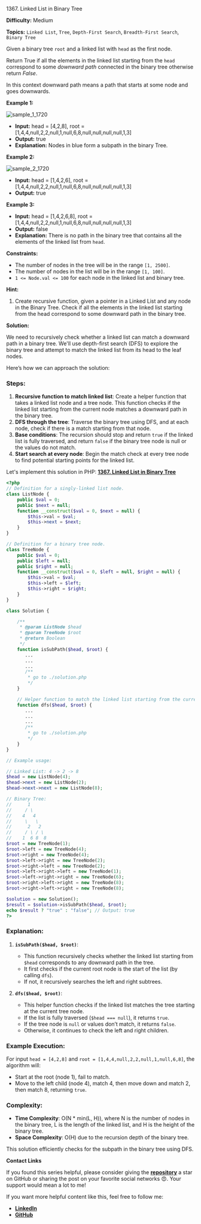 1367\. Linked List in Binary Tree

**Difficulty:** Medium

**Topics:** `Linked List`, `Tree`, `Depth-First Search`, `Breadth-First Search`, `Binary Tree`

Given a binary tree `root` and a linked list with `head` as the first node.

Return True if all the elements in the linked list starting from the `head` correspond to some _downward path_ connected in the binary tree otherwise return _False_.

In this context downward path means a path that starts at some node and goes downwards.

**Example 1:**

![sample_1_1720](https://assets.leetcode.com/uploads/2020/02/12/sample_1_1720.png)

- **Input:** head = [4,2,8], root = [1,4,4,null,2,2,null,1,null,6,8,null,null,null,null,1,3]
- **Output:** true
- **Explanation:** Nodes in blue form a subpath in the binary Tree.

**Example 2:**

![sample_2_1720](https://assets.leetcode.com/uploads/2020/02/12/sample_2_1720.png)

- **Input:** head = [1,4,2,6], root = [1,4,4,null,2,2,null,1,null,6,8,null,null,null,null,1,3]
- **Output:** true


**Example 3:**

- **Input:** head = [1,4,2,6,8], root = [1,4,4,null,2,2,null,1,null,6,8,null,null,null,null,1,3]
- **Output:** false
- **Explanation:** There is no path in the binary tree that contains all the elements of the linked list from `head`.



**Constraints:**

- The number of nodes in the tree will be in the range `[1, 2500]`.
- The number of nodes in the list will be in the range `[1, 100]`.
- `1 <= Node.val <= 100` for each node in the linked list and binary tree.


**Hint:**
1. Create recursive function, given a pointer in a Linked List and any node in the Binary Tree. Check if all the elements in the linked list starting from the head correspond to some downward path in the binary tree.



**Solution:**

We need to recursively check whether a linked list can match a downward path in a binary tree. We'll use depth-first search (DFS) to explore the binary tree and attempt to match the linked list from its head to the leaf nodes.

Here’s how we can approach the solution:

### Steps:
1. **Recursive function to match linked list**: Create a helper function that takes a linked list node and a tree node. This function checks if the linked list starting from the current node matches a downward path in the binary tree.
2. **DFS through the tree**: Traverse the binary tree using DFS, and at each node, check if there is a match starting from that node.
3. **Base conditions**: The recursion should stop and return `true` if the linked list is fully traversed, and return `false` if the binary tree node is null or the values do not match.
4. **Start search at every node**: Begin the match check at every tree node to find potential starting points for the linked list.

Let's implement this solution in PHP: **[1367. Linked List in Binary Tree](https://github.com/mah-shamim/leet-code-in-php/tree/main/algorithms/001367-linked-list-in-binary-tree/solution.php)**

```php
<?php
// Definition for a singly-linked list node.
class ListNode {
    public $val = 0;
    public $next = null;
    function __construct($val = 0, $next = null) {
        $this->val = $val;
        $this->next = $next;
    }
}

// Definition for a binary tree node.
class TreeNode {
    public $val = 0;
    public $left = null;
    public $right = null;
    function __construct($val = 0, $left = null, $right = null) {
        $this->val = $val;
        $this->left = $left;
        $this->right = $right;
    }
}

class Solution {

    /**
     * @param ListNode $head
     * @param TreeNode $root
     * @return Boolean
     */
    function isSubPath($head, $root) {
       ...
       ...
       ...
       /**
        * go to ./solution.php
        */
    }

    // Helper function to match the linked list starting from the current tree node.
    function dfs($head, $root) {
       ...
       ...
       ...
       /**
        * go to ./solution.php
        */
    }
}

// Example usage:

// Linked List: 4 -> 2 -> 8
$head = new ListNode(4);
$head->next = new ListNode(2);
$head->next->next = new ListNode(8);

// Binary Tree:
//      1
//     / \
//    4   4
//     \   \
//      2   2
//     / \ / \
//    1  6 8  8
$root = new TreeNode(1);
$root->left = new TreeNode(4);
$root->right = new TreeNode(4);
$root->left->right = new TreeNode(2);
$root->right->left = new TreeNode(2);
$root->left->right->left = new TreeNode(1);
$root->left->right->right = new TreeNode(6);
$root->right->left->right = new TreeNode(8);
$root->right->left->right = new TreeNode(8);

$solution = new Solution();
$result = $solution->isSubPath($head, $root);
echo $result ? "true" : "false"; // Output: true
?>
```

### Explanation:

1. **`isSubPath($head, $root)`**:
   - This function recursively checks whether the linked list starting from `$head` corresponds to any downward path in the tree.
   - It first checks if the current root node is the start of the list (by calling `dfs`).
   - If not, it recursively searches the left and right subtrees.

2. **`dfs($head, $root)`**:
   - This helper function checks if the linked list matches the tree starting at the current tree node.
   - If the list is fully traversed (`$head === null`), it returns `true`.
   - If the tree node is `null` or values don’t match, it returns `false`.
   - Otherwise, it continues to check the left and right children.

### Example Execution:

For input `head = [4,2,8]` and `root = [1,4,4,null,2,2,null,1,null,6,8]`, the algorithm will:
- Start at the root (node 1), fail to match.
- Move to the left child (node 4), match 4, then move down and match 2, then match 8, returning `true`.

### Complexity:
- **Time Complexity**: O(N * min(L, H)), where N is the number of nodes in the binary tree, L is the length of the linked list, and H is the height of the binary tree.
- **Space Complexity**: O(H) due to the recursion depth of the binary tree.

This solution efficiently checks for the subpath in the binary tree using DFS.

**Contact Links**

If you found this series helpful, please consider giving the **[repository](https://github.com/mah-shamim/leet-code-in-php)** a star on GitHub or sharing the post on your favorite social networks 😍. Your support would mean a lot to me!

If you want more helpful content like this, feel free to follow me:

- **[LinkedIn](https://www.linkedin.com/in/arifulhaque/)**
- **[GitHub](https://github.com/mah-shamim)**